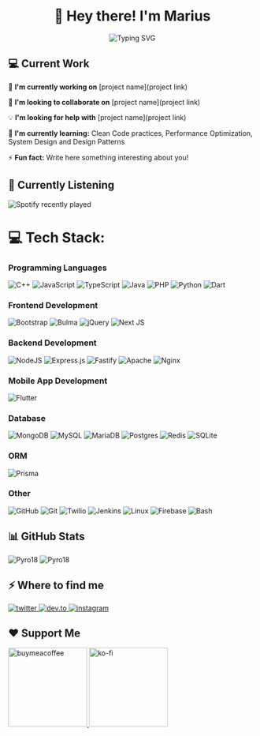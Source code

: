 <h1 align="center">👋 Hey there! I'm Marius</h1>

<div align="center">
  <img src="https://readme-typing-svg.demolab.com?font=Fira+Code&pause=1000&random=false&width=435&lines=Full+Stack+Developer;Code+Artisan;Software+Developer;Coffee+to+Code+Converter" alt="Typing SVG" />
</div>

## 💻 Current Work

🚀 **I'm currently working on** [project name](project link)

👥 **I'm looking to collaborate on** [project name](project link)

💡 **I'm looking for help with** [project name](project link)

🌱 **I'm currently learning:** Clean Code practices, Performance Optimization, System Design and Design Patterns

⚡ **Fun fact:** Write here something interesting about you!

## 🎵 Currently Listening

<div>
  <img src="https://spotify-recently-played-readme.vercel.app/api?user=thedadox" alt="Spotify recently played" />
</div>

# 💻 Tech Stack:

### Programming Languages
![C++](https://img.shields.io/badge/c++-%2300599C.svg?style=for-the-badge&logo=c%2B%2B&logoColor=white) ![JavaScript](https://img.shields.io/badge/javascript-%23323330.svg?style=for-the-badge&logo=javascript&logoColor=%23F7DF1E) ![TypeScript](https://img.shields.io/badge/typescript-%23007ACC.svg?style=for-the-badge&logo=typescript&logoColor=white) ![Java](https://img.shields.io/badge/java-%23ED8B00.svg?style=for-the-badge&logo=openjdk&logoColor=white) ![PHP](https://img.shields.io/badge/php-%23777BB4.svg?style=for-the-badge&logo=php&logoColor=white) ![Python](https://img.shields.io/badge/python-3670A0?style=for-the-badge&logo=python&logoColor=ffdd54) ![Dart](https://img.shields.io/badge/dart-%230175C2.svg?style=for-the-badge&logo=dart&logoColor=white)

### Frontend Development
![Bootstrap](https://img.shields.io/badge/bootstrap-%238511FA.svg?style=for-the-badge&logo=bootstrap&logoColor=white) ![Bulma](https://img.shields.io/badge/bulma-00D0B1?style=for-the-badge&logo=bulma&logoColor=white) ![jQuery](https://img.shields.io/badge/jquery-%230769AD.svg?style=for-the-badge&logo=jquery&logoColor=white) ![Next JS](https://img.shields.io/badge/Next-black?style=for-the-badge&logo=next.js&logoColor=white)

### Backend Development
![NodeJS](https://img.shields.io/badge/node.js-6DA55F?style=for-the-badge&logo=node.js&logoColor=white) ![Express.js](https://img.shields.io/badge/express.js-%23404d59.svg?style=for-the-badge&logo=express&logoColor=%2361DAFB) ![Fastify](https://img.shields.io/badge/fastify-%23000000.svg?style=for-the-badge&logo=fastify&logoColor=white) ![Apache](https://img.shields.io/badge/apache-%23D42029.svg?style=for-the-badge&logo=apache&logoColor=white) ![Nginx](https://img.shields.io/badge/nginx-%23009639.svg?style=for-the-badge&logo=nginx&logoColor=white)

### Mobile App Development
![Flutter](https://img.shields.io/badge/Flutter-%2302569B.svg?style=for-the-badge&logo=Flutter&logoColor=white)

### Database
![MongoDB](https://img.shields.io/badge/MongoDB-%234ea94b.svg?style=for-the-badge&logo=mongodb&logoColor=white) ![MySQL](https://img.shields.io/badge/mysql-4479A1.svg?style=for-the-badge&logo=mysql&logoColor=white) ![MariaDB](https://img.shields.io/badge/MariaDB-003545?style=for-the-badge&logo=mariadb&logoColor=white) ![Postgres](https://img.shields.io/badge/postgres-%23316192.svg?style=for-the-badge&logo=postgresql&logoColor=white) ![Redis](https://img.shields.io/badge/redis-%23DD0031.svg?style=for-the-badge&logo=redis&logoColor=white) ![SQLite](https://img.shields.io/badge/sqlite-%2307405e.svg?style=for-the-badge&logo=sqlite&logoColor=white)

### ORM
![Prisma](https://img.shields.io/badge/Prisma-3982CE?style=for-the-badge&logo=Prisma&logoColor=white)

### Other
![GitHub](https://img.shields.io/badge/github-%23121011.svg?style=for-the-badge&logo=github&logoColor=white) ![Git](https://img.shields.io/badge/git-%23F05033.svg?style=for-the-badge&logo=git&logoColor=white) ![Twilio](https://img.shields.io/badge/Twilio-F22F46?style=for-the-badge&logo=Twilio&logoColor=white) ![Jenkins](https://img.shields.io/badge/jenkins-%232C5263.svg?style=for-the-badge&logo=jenkins&logoColor=white) ![Linux](https://img.shields.io/badge/Linux-FCC624?style=for-the-badge&logo=linux&logoColor=black) ![Firebase](https://img.shields.io/badge/firebase-%23039BE5.svg?style=for-the-badge&logo=firebase) ![Bash](https://img.shields.io/badge/bash-%23121011.svg?style=for-the-badge&logo=gnu-bash&logoColor=white)

## 📊 GitHub Stats

<div>
  <img src="https://github-readme-streak-stats.herokuapp.com/?user=Pyro18" alt="Pyro18" />
  <img src="https://github-readme-stats.vercel.app/api/top-langs?username=Pyro18&show_icons=true&locale=en&layout=compact" alt="Pyro18" />
</div>

## ⚡️ Where to find me

<p>
<a href="https://twitter.com/MNoroaca">
  <img src="https://img.shields.io/badge/twitter-x?style=for-the-badge&logo=x&logoColor=white&color=%230f1419" alt="twitter" />
</a>
<a href="https://dev.to/pyro18">
  <img src="https://img.shields.io/badge/dev-to?style=for-the-badge&logo=dev-to&logoColor=white&color=black" alt="dev.to" />
</a>
<a href="https://www.instagram.com/marius__noroaca">
  <img src="https://img.shields.io/badge/instagram-logo?style=for-the-badge&logo=instagram&logoColor=white&color=%23F35369" alt="instagram" />
</a>
</p>

## ❤️ Support Me

<p>
<a href="https://www.buymeacoffee.com/buymeacoffee.com/Pyro18">
  <img src="https://cdn.buymeacoffee.com/buttons/v2/default-yellow.png" width="160" alt="buymeacoffee" />
</a>

<a href="https://www.ko-fi.com/https://ko-fi.com/Pyro18">
  <img src="https://cdn.ko-fi.com/cdn/kofi3.png?v=3" width="160" alt="ko-fi" />
</a>
</p>
